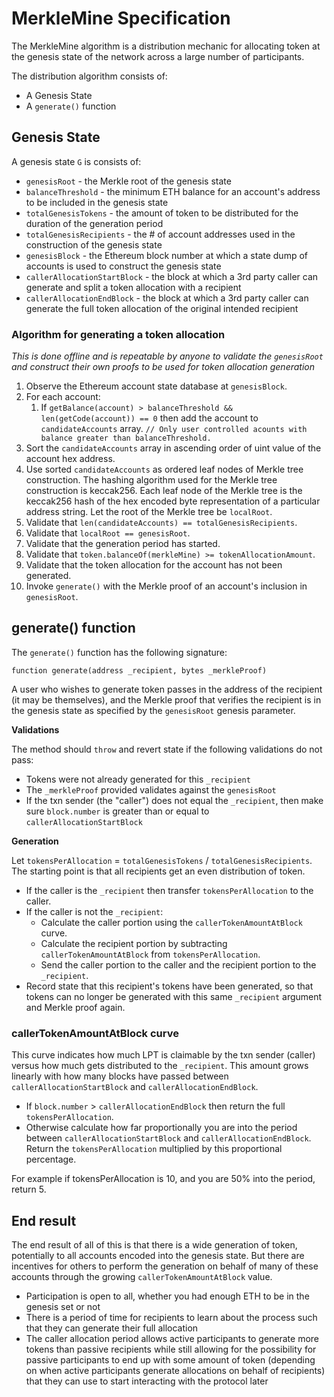 # MerkleMine Specification

The MerkleMine algorithm is a distribution mechanic for allocating token at the genesis state of the network across a large number of participants.

The distribution algorithm consists of:

* A Genesis State
* A `generate()` function

## Genesis State

A genesis state `G` is consists of:

* `genesisRoot` - the Merkle root of the genesis state
* `balanceThreshold` - the minimum ETH balance for an account's address to be included in the genesis state
* `totalGenesisTokens` - the amount of token to be distributed for the duration of the generation period
* `totalGenesisRecipients` - the # of account addresses used in the construction of the genesis state
* `genesisBlock` - the Ethereum block number at which a state dump of accounts is used to construct the genesis state
* `callerAllocationStartBlock` - the block at which a 3rd party caller can generate and split a token allocation with a recipient
* `callerAllocationEndBlock` - the block at which a 3rd party caller can generate the full token allocation of the original intended recipient

### Algorithm for generating a token allocation

*This is done offline and is repeatable by anyone to validate the `genesisRoot` and construct their own proofs to be used for token allocation generation*

1. Observe the Ethereum account state database at `genesisBlock`.
2. For each account:
    1. If `getBalance(account) > balanceThreshold && len(getCode(account)) == 0` then add the account to `candidateAccounts` array. `// Only user controlled acounts with balance greater than balanceThreshold.`
3. Sort the `candidateAccounts` array in ascending order of uint value of the account hex address.
4. Use sorted `candidateAccounts` as ordered leaf nodes of Merkle tree construction. The hashing algorithm used for the Merkle tree construction is keccak256. Each leaf node of the Merkle tree is the keccak256 hash of the hex encoded byte representation of a particular address string. Let the root of the Merkle tree be `localRoot`.
5. Validate that `len(candidateAccounts) == totalGenesisRecipients`.
6. Validate that `localRoot == genesisRoot`.
7. Validate that the generation period has started.
8. Validate that `token.balanceOf(merkleMine) >= tokenAllocationAmount`.
9. Validate that the token allocation for the account has not been generated.
10. Invoke `generate()` with the Merkle proof of an account's inclusion in `genesisRoot`.

## generate() function

The `generate()` function has the following signature:

```
function generate(address _recipient, bytes _merkleProof)
```

A user who wishes to generate token passes in the address of the recipient (it may be themselves), and the Merkle proof that verifies the recipient is in the genesis state as specified by the `genesisRoot` genesis parameter.

**Validations**

The method should `throw` and revert state if the following validations do not pass:

* Tokens were not already generated for this `_recipient`
* The `_merkleProof` provided validates against the `genesisRoot`
* If the txn sender (the "caller") does not equal the `_recipient`, then make sure `block.number` is greater than or equal to `callerAllocationStartBlock`

**Generation**

Let `tokensPerAllocation` = `totalGenesisTokens` / `totalGenesisRecipients`. The starting point is that all recipients get an even distribution of token.

* If the caller is the `_recipient` then transfer `tokensPerAllocation` to the caller.
* If the caller is not the `_recipient`:
    * Calculate the caller portion using the `callerTokenAmountAtBlock` curve.
    * Calculate the recipient portion by subtracting `callerTokenAmountAtBlock` from `tokensPerAllocation`.
    * Send the caller portion to the caller and the recipient portion to the `_recipient`.
* Record state that this recipient's tokens have been generated, so that tokens can no longer be generated with this same `_recipient` argument and Merkle proof again.


### callerTokenAmountAtBlock curve

This curve indicates how much LPT is claimable by the txn sender (caller) versus how much gets distributed to the `_recipient`. This amount grows linearly with how many blocks have passed between `callerAllocationStartBlock` and `callerAllocationEndBlock`.

* If `block.number` > `callerAllocationEndBlock` then return the full `tokensPerAllocation`.
* Otherwise calculate how far proportionally you are into the period between `callerAllocationStartBlock` and `callerAllocationEndBlock`. Return the `tokensPerAllocation` multiplied by this proportional percentage.

For example if tokensPerAllocation is 10, and you are 50% into the period, return 5.

## End result

The end result of all of this is that there is a wide generation of token, potentially to all accounts encoded into the genesis state. But there are incentives for others to perform the generation on behalf of many of these accounts through the growing `callerTokenAmountAtBlock` value.

* Participation is open to all, whether you had enough ETH to be in the genesis set or not
* There is a period of time for recipients to learn about the process such that they can generate their full allocation
* The caller allocation period allows active participants to generate more tokens than passive recipients while still allowing for the possibility for passive participants
to end up with some amount of token (depending on when active participants generate allocations on behalf of recipients) that they can use to start
interacting with the protocol later
